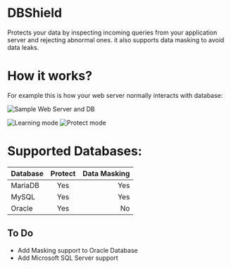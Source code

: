 # DBShield

Protects your data by inspecting incoming queries from your application server and rejecting abnormal ones. it also supports data masking to avoid data leaks.

# How it works?

For example this is how your web server normally interacts with database:

![Sample Web Server and DB](https://cdn.rawgit.com/nim4/DBShield/master/misc/how_01.png)


![Learning mode](https://cdn.rawgit.com/nim4/DBShield/master/misc/how_02.png)
![Protect mode](https://cdn.rawgit.com/nim4/DBShield/master/misc/how_03.png)


# Supported Databases:

| Database      | Protect       | Data Masking  |
| ------------- |:-------------:| -------------:|
| MariaDB       | Yes           |      Yes      |
| MySQL         | Yes           |      Yes      |
| Oracle        |     Yes       |      No      |

## To Do
 - Add Masking support to Oracle Database
 - Add Microsoft SQL Server support
